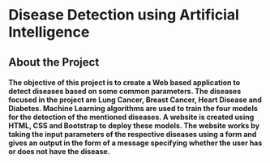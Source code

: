 # Disease Detection using Artificial Intelligence 

## About the Project
#### The objective of this project is to create a Web based application to detect diseases based on some common parameters. The diseases focused in the project are Lung Cancer, Breast Cancer, Heart Disease and Diabetes. Machine Learning algorithms are used to train the four models for the detection of the mentioned diseases. A website is created using HTML, CSS and Bootstrap to deploy these models. The website works by taking the input parameters of the respective diseases using a form and gives an output in the form of a message specifying whether the user has or does not have the disease. 
